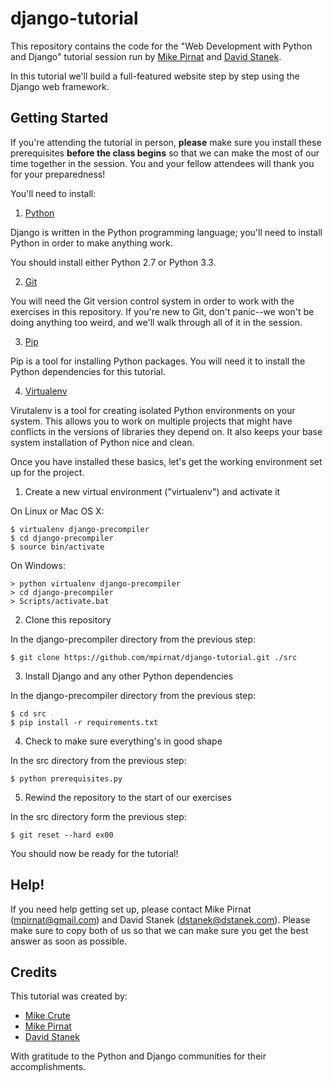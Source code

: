 django-tutorial
===============

This repository contains the code for the "Web Development with Python and
Django" tutorial session run by [Mike Pirnat][mpirnat] and [David
Stanek][dstanek].

In this tutorial we'll build a full-featured website step by step using the
Django web framework.

Getting Started
---------------

If you're attending the tutorial in person, **please** make sure you install
these prerequisites **before the class begins** so that we can make the most of
our time together in the session.  You and your fellow attendees will thank you
for your preparedness!

You'll need to install:

 1. [Python][python]

  Django is written in the Python programming language; you'll need to install
  Python in order to make anything work.

  You should install either Python 2.7 or Python 3.3.

 2. [Git][git]

  You will need the Git version control system in order to work with the
  exercises in this repository.  If you're new to Git, don't panic--we won't be
  doing anything too weird, and we'll walk through all of it in the session.

 3. [Pip][pip]

  Pip is a tool for installing Python packages.  You will need it to install
  the Python dependencies for this tutorial.

 4. [Virtualenv][virtualenv]

  Virutalenv is a tool for creating isolated Python environments on your
  system.  This allows you to work on multiple projects that might have
  conflicts in the versions of libraries they depend on.  It also keeps your
  base system installation of Python nice and clean.

Once you have installed these basics, let's get the working environment set up
for the project.

 1. Create a new virtual environment ("virtualenv") and activate it

 On Linux or Mac OS X:

    $ virtualenv django-precompiler
    $ cd django-precompiler
    $ source bin/activate

 On Windows:

    > python virtualenv django-precompiler
    > cd django-precompiler
    > Scripts/activate.bat

 2. Clone this repository

 In the django-precompiler directory from the previous step:

    $ git clone https://github.com/mpirnat/django-tutorial.git ./src

 3. Install Django and any other Python dependencies

 In the django-precompiler directory from the previous step:

    $ cd src
    $ pip install -r requirements.txt

 4. Check to make sure everything's in good shape

 In the src directory from the previous step:

    $ python prerequisites.py

 5. Rewind the repository to the start of our exercises

 In the src directory form the previous step:

    $ git reset --hard ex00

You should now be ready for the tutorial!


Help!
-----

If you need help getting set up, please contact Mike Pirnat (mpirnat@gmail.com)
and David Stanek (dstanek@dstanek.com).  Please make sure to copy both of us so
that we can make sure you get the best answer as soon as possible.


Credits
-------

This tutorial was created by:

 * [Mike Crute][mcrute]
 * [Mike Pirnat][mpirnat]
 * [David Stanek][dstanek]

With gratitude to the Python and Django communities for their accomplishments.


[python]: http://python.org/download/
[git]: http://git-scm.com
[pip]: http://www.pip-installer.org/en/latest/installing.html
[virtualenv]: http://www.virtualenv.org/en/latest/virtualenv.html
[mcrute]: http://mike.crute.org
[dstanek]: http://traceback.org
[mpirnat]: http://mike.pirnat.com
